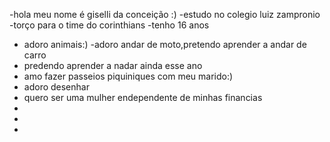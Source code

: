 -hola meu nome é giselli da conceição :)
-estudo no colegio luiz zampronio
-torço para o time do corinthians
-tenho 16 anos
- adoro animais:)
-adoro andar de moto,pretendo aprender a andar de carro
- predendo aprender a nadar ainda esse ano
- amo fazer passeios piquiniques com meu marido:)
- adoro  desenhar
- quero ser uma mulher endependente de minhas financias
- 
- 
- 
